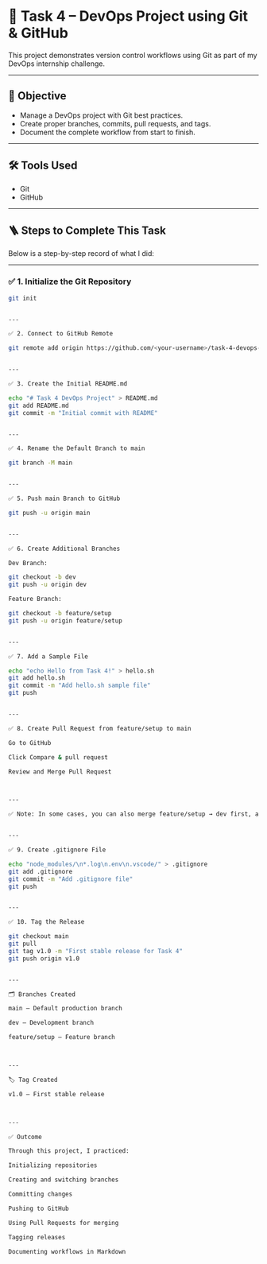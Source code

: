 # 🚀 Task 4 – DevOps Project using Git & GitHub

This project demonstrates version control workflows using Git as part of my DevOps internship challenge.

---

## 📌 Objective

- Manage a DevOps project with Git best practices.
- Create proper branches, commits, pull requests, and tags.
- Document the complete workflow from start to finish.

---

## 🛠 Tools Used

- Git
- GitHub

---

## 🪜 Steps to Complete This Task

Below is a step-by-step record of what I did:

---

### ✅ 1. Initialize the Git Repository

```bash
git init


---

✅ 2. Connect to GitHub Remote

git remote add origin https://github.com/<your-username>/task-4-devops-project.git


---

✅ 3. Create the Initial README.md

echo "# Task 4 DevOps Project" > README.md
git add README.md
git commit -m "Initial commit with README"


---

✅ 4. Rename the Default Branch to main

git branch -M main


---

✅ 5. Push main Branch to GitHub

git push -u origin main


---

✅ 6. Create Additional Branches

Dev Branch:

git checkout -b dev
git push -u origin dev

Feature Branch:

git checkout -b feature/setup
git push -u origin feature/setup


---

✅ 7. Add a Sample File

echo "echo Hello from Task 4!" > hello.sh
git add hello.sh
git commit -m "Add hello.sh sample file"
git push


---

✅ 8. Create Pull Request from feature/setup to main

Go to GitHub

Click Compare & pull request

Review and Merge Pull Request



---

✅ Note: In some cases, you can also merge feature/setup → dev first, and then dev → main. Both workflows demonstrate branching.


---

✅ 9. Create .gitignore File

echo "node_modules/\n*.log\n.env\n.vscode/" > .gitignore
git add .gitignore
git commit -m "Add .gitignore file"
git push


---

✅ 10. Tag the Release

git checkout main
git pull
git tag v1.0 -m "First stable release for Task 4"
git push origin v1.0


---

🗂 Branches Created

main – Default production branch

dev – Development branch

feature/setup – Feature branch



---

🏷 Tag Created

v1.0 – First stable release



---

✅ Outcome

Through this project, I practiced:

Initializing repositories

Creating and switching branches

Committing changes

Pushing to GitHub

Using Pull Requests for merging

Tagging releases

Documenting workflows in Markdown
